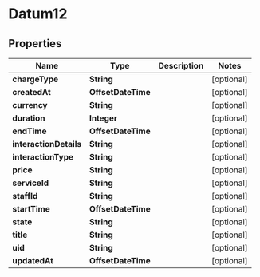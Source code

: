 

# Datum12


## Properties

Name | Type | Description | Notes
------------ | ------------- | ------------- | -------------
**chargeType** | **String** |  |  [optional]
**createdAt** | **OffsetDateTime** |  |  [optional]
**currency** | **String** |  |  [optional]
**duration** | **Integer** |  |  [optional]
**endTime** | **OffsetDateTime** |  |  [optional]
**interactionDetails** | **String** |  |  [optional]
**interactionType** | **String** |  |  [optional]
**price** | **String** |  |  [optional]
**serviceId** | **String** |  |  [optional]
**staffId** | **String** |  |  [optional]
**startTime** | **OffsetDateTime** |  |  [optional]
**state** | **String** |  |  [optional]
**title** | **String** |  |  [optional]
**uid** | **String** |  |  [optional]
**updatedAt** | **OffsetDateTime** |  |  [optional]



